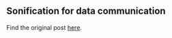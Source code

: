 ## Sonification for data communication

Find the original post [here](https://digitalfellows.commons.gc.cuny.edu/2021/04/19/sonification-for-data-communication/).